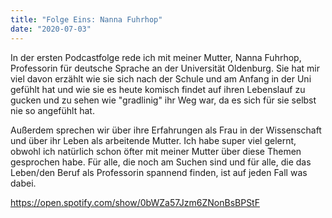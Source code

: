 ```yaml
---
title: "Folge Eins: Nanna Fuhrhop"
date: "2020-07-03"
---
```


In der ersten Podcastfolge rede ich mit meiner Mutter, Nanna Fuhrhop, Professorin für deutsche Sprache an der Universität Oldenburg. Sie hat mir viel davon erzählt wie sie sich nach der Schule und am Anfang in der Uni gefühlt hat und wie sie es heute komisch findet auf ihren Lebenslauf zu gucken und zu sehen wie "gradlinig" ihr Weg war, da es sich für sie selbst nie so angefühlt hat.

Außerdem sprechen wir über ihre Erfahrungen als Frau in der Wissenschaft und über ihr Leben als arbeitende Mutter. 
Ich habe super viel gelernt, obwohl ich natürlich schon öfter mit meiner Mutter über diese Themen gesprochen habe.
Für alle, die noch am Suchen sind und für alle, die das Leben/den Beruf als Professorin spannend finden, ist auf jeden Fall was dabei. 

https://open.spotify.com/show/0bWZa57Jzm6ZNonBsBPStF

